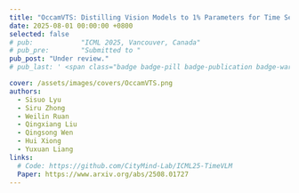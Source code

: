 ```yaml
---
title: "OccamVTS: Distilling Vision Models to 1% Parameters for Time Series Forecasting"
date: 2025-08-01 00:00:00 +0800
selected: false
# pub:            "ICML 2025, Vancouver, Canada"
# pub_pre:        "Submitted to "
pub_post: "Under review."
# pub_last: ' <span class="badge badge-pill badge-publication badge-warning">Poster</span>'

cover: /assets/images/covers/OccamVTS.png
authors:
  - Sisuo Lyu
  - Siru Zhong
  - Weilin Ruan
  - Qingxiang Liu
  - Qingsong Wen
  - Hui Xiong
  - Yuxuan Liang
links:
  # Code: https://github.com/CityMind-Lab/ICML25-TimeVLM
  Paper: https://www.arxiv.org/abs/2508.01727
---
```

